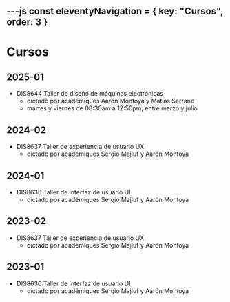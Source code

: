 ---js
const eleventyNavigation = {
 key: "Cursos",
 order: 3
}
---

# Cursos

## 2025-01

* DIS8644 Taller de diseño de máquinas electrónicas
  * dictado por académiques Aarón Montoya y Matías Serrano
  * martes y viernes de 08:30am a 12:50pm, entre marzo y julio

## 2024-02

* DIS8637 Taller de experiencia de usuario UX
  * dictado por académiques Sergio Majluf y Aarón Montoya

## 2024-01

* DIS8636 Taller de interfaz de usuario UI
  * dictado por académiques Sergio Majluf y Aarón Montoya

## 2023-02

* DIS8637 Taller de experiencia de usuario UX
  * dictado por académiques Sergio Majluf y Aarón Montoya

## 2023-01

* DIS8636 Taller de interfaz de usuario UI
  * dictado por académiques Sergio Majluf y Aarón Montoya
